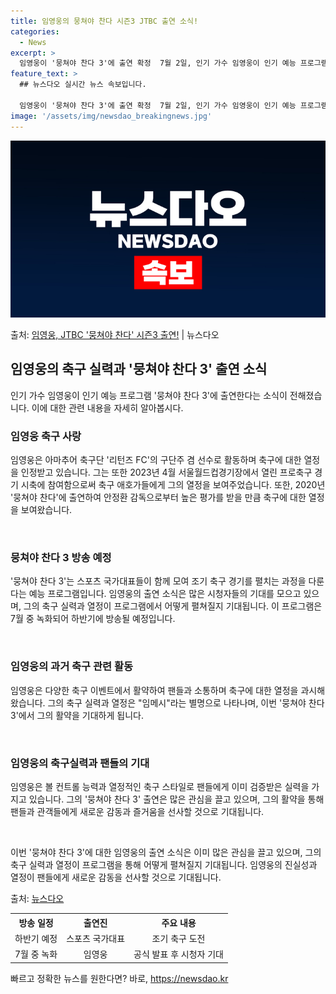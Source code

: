 ```yaml
---
title: 임영웅의 뭉쳐야 찬다 시즌3 JTBC 출연 소식!
categories:
  - News
excerpt: >
  임영웅이 '뭉쳐야 찬다 3'에 출연 확정  7월 2일, 인기 가수 임영웅이 인기 예능 프로그램 '뭉쳐야 찬다…
feature_text: >
  ## 뉴스다오 실시간 뉴스 속보입니다.

  임영웅이 '뭉쳐야 찬다 3'에 출연 확정  7월 2일, 인기 가수 임영웅이 인기 예능 프로그램 '뭉쳐야 찬다…
image: '/assets/img/newsdao_breakingnews.jpg'
---
```


![뉴스다오 속보](/assets/img/newsdao_breakingnews.jpg)

<p>출처: <a href="https://newsdao.kr/4611" rel="dofollow">임영웅, JTBC '뭉쳐야 찬다' 시즌3 출연!</a> | 뉴스다오</p>

<h2 data-ke-size="size26">임영웅의 축구 실력과 '뭉쳐야 찬다 3' 출연 소식</h2>

인기 가수 임영웅이 인기 예능 프로그램 '뭉쳐야 찬다 3'에 출연한다는 소식이 전해졌습니다. 이에 대한 관련 내용을 자세히 알아봅시다.

<h3>임영웅 축구 사랑</h3>
임영웅은 아마추어 축구단 '리턴즈 FC'의 구단주 겸 선수로 활동하며 축구에 대한 열정을 인정받고 있습니다. 그는 또한 2023년 4월 서울월드컵경기장에서 열린 프로축구 경기 시축에 참여함으로써 축구 애호가들에게 그의 열정을 보여주었습니다. 또한, 2020년 '뭉쳐야 찬다'에 출연하여 안정환 감독으로부터 높은 평가를 받을 만큼 축구에 대한 열정을 보여왔습니다.

<p data-ke-size="size16">&nbsp;</p>

<h3>뭉쳐야 찬다 3 방송 예정</h3>
'뭉쳐야 찬다 3'는 스포츠 국가대표들이 함께 모여 조기 축구 경기를 펼치는 과정을 다룬다는 예능 프로그램입니다. 임영웅의 출연 소식은 많은 시청자들의 기대를 모으고 있으며, 그의 축구 실력과 열정이 프로그램에서 어떻게 펼쳐질지 기대됩니다. 이 프로그램은 7월 중 녹화되어 하반기에 방송될 예정입니다.

<p data-ke-size="size16">&nbsp;</p>

<h3>임영웅의 과거 축구 관련 활동</h3>
임영웅은 다양한 축구 이벤트에서 활약하여 팬들과 소통하며 축구에 대한 열정을 과시해왔습니다. 그의 축구 실력과 열정은 "임메시"라는 별명으로 나타나며, 이번 '뭉쳐야 찬다 3'에서 그의 활약을 기대하게 됩니다.

<p data-ke-size="size16">&nbsp;</p>

<h3>임영웅의 축구실력과 팬들의 기대</h3>
임영웅은 볼 컨트롤 능력과 열정적인 축구 스타일로 팬들에게 이미 검증받은 실력을 가지고 있습니다. 그의 '뭉쳐야 찬다 3' 출연은 많은 관심을 끌고 있으며, 그의 활약을 통해 팬들과 관객들에게 새로운 감동과 즐거움을 선사할 것으로 기대됩니다.

<p data-ke-size="size16">&nbsp;</p>

이번 '뭉쳐야 찬다 3'에 대한 임영웅의 출연 소식은 이미 많은 관심을 끌고 있으며, 그의 축구 실력과 열정이 프로그램을 통해 어떻게 펼쳐질지 기대됩니다. 임영웅의 진실성과 열정이 팬들에게 새로운 감동을 선사할 것으로 기대됩니다.

출처: <a href="https://newsdao.kr/4611">뉴스다오</a>

<table>
	<tr>
		<th style="text-align: center;">방송 일정</th>
		<th style="text-align: center;">출연진</th>
		<th style="text-align: center;">주요 내용</th>
	</tr>
	<tr>
		<td style="text-align: center;">하반기 예정</td>
		<td style="text-align: center;">스포츠 국가대표</td>
		<td style="text-align: center;">조기 축구 도전</td>
	</tr>
	<tr>
		<td style="text-align: center;">7월 중 녹화</td>
		<td style="text-align: center;">임영웅</td>
		<td style="text-align: center;">공식 발표 후 시청자 기대</td>
	</tr>
</table> 

빠르고 정확한 뉴스를 원한다면? 바로, <a href="https://newsdao.kr" rel="dofollow">https://newsdao.kr</a>


    
